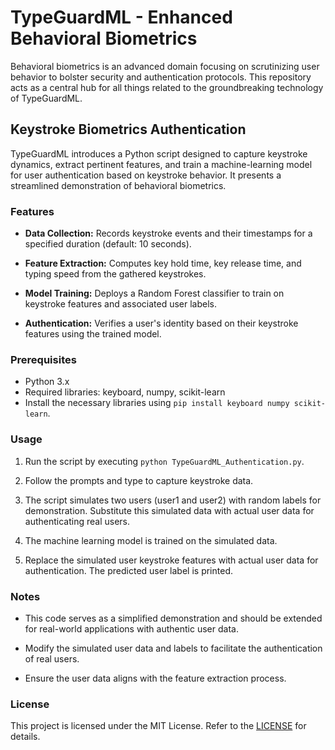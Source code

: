 # TypeGuardML - Enhanced Behavioral Biometrics

Behavioral biometrics is an advanced domain focusing on scrutinizing user behavior to bolster security and authentication protocols. This repository acts as a central hub for all things related to the groundbreaking technology of TypeGuardML.

## Keystroke Biometrics Authentication

TypeGuardML introduces a Python script designed to capture keystroke dynamics, extract pertinent features, and train a machine-learning model for user authentication based on keystroke behavior. It presents a streamlined demonstration of behavioral biometrics.

### Features

- **Data Collection:** Records keystroke events and their timestamps for a specified duration (default: 10 seconds).

- **Feature Extraction:** Computes key hold time, key release time, and typing speed from the gathered keystrokes.

- **Model Training:** Deploys a Random Forest classifier to train on keystroke features and associated user labels.

- **Authentication:** Verifies a user's identity based on their keystroke features using the trained model.

### Prerequisites

- Python 3.x
- Required libraries: keyboard, numpy, scikit-learn
- Install the necessary libraries using `pip install keyboard numpy scikit-learn`.

### Usage

1. Run the script by executing `python TypeGuardML_Authentication.py`.

2. Follow the prompts and type to capture keystroke data.

3. The script simulates two users (user1 and user2) with random labels for demonstration. Substitute this simulated data with actual user data for authenticating real users.

4. The machine learning model is trained on the simulated data.

5. Replace the simulated user keystroke features with actual user data for authentication. The predicted user label is printed.

### Notes

- This code serves as a simplified demonstration and should be extended for real-world applications with authentic user data.

- Modify the simulated user data and labels to facilitate the authentication of real users.

- Ensure the user data aligns with the feature extraction process.

### License

This project is licensed under the MIT License. Refer to the [LICENSE](LICENSE) for details.

